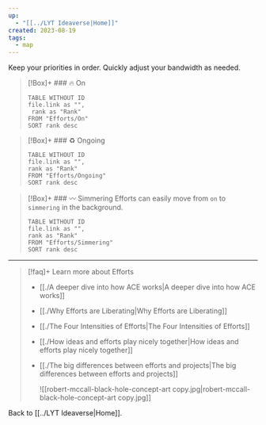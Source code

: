 ```yaml
---
up:
  - "[[../LYT Ideaverse|Home]]"
created: 2023-08-19
tags:
  - map
---
```

Keep your priorities in order. Quickly adjust your bandwidth as needed. 

> [!Box]+ ### 🔥 On
> ``` dataview
> TABLE WITHOUT ID
> file.link as "",
>  rank as "Rank"
> FROM "Efforts/On"
> SORT rank desc
> ```


> [!Box]+ ### ♻️ Ongoing
> ``` dataview
> TABLE WITHOUT ID
> file.link as "",
> rank as "Rank"
> FROM "Efforts/Ongoing"
> SORT rank desc
> ```


> [!Box]+ ### 〰️ Simmering
> Efforts can easily move from `on` to `simmering` in the background.
>
> ``` dataview
> TABLE WITHOUT ID
> file.link as "",
> rank as "Rank"
> FROM "Efforts/Simmering"
> SORT rank desc
> ```

---

> [!faq]+ Learn more about Efforts
> - [[./A deeper dive into how ACE works|A deeper dive into how ACE works]]
> - [[./Why Efforts are Liberating|Why Efforts are Liberating]]
> - [[./The Four Intensities of Efforts|The Four Intensities of Efforts]]
> - [[./How ideas and efforts play nicely together|How ideas and efforts play nicely together]]
> - [[./The big differences between efforts and projects|The big differences between efforts and projects]]
>   
>   ![[robert-mccall-black-hole-concept-art copy.jpg|robert-mccall-black-hole-concept-art copy.jpg]]

Back to [[../LYT Ideaverse|Home]].
